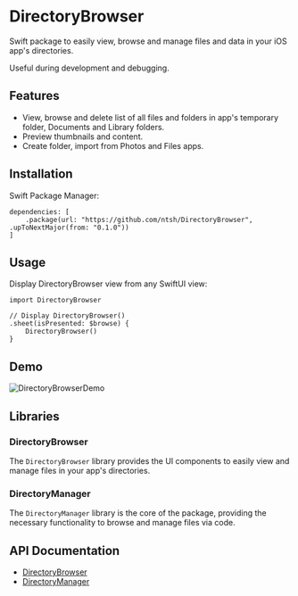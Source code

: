 # DirectoryBrowser

Swift package to easily view, browse and manage files and data in your iOS app's directories. 

Useful during development and debugging.

## Features

- View, browse and delete list of all files and folders in app's temporary folder, Documents and Library folders.
- Preview thumbnails and content.
- Create folder, import from Photos and Files apps.

## Installation

Swift Package Manager:

```
dependencies: [
    .package(url: "https://github.com/ntsh/DirectoryBrowser", .upToNextMajor(from: "0.1.0"))
]
```

## Usage

Display DirectoryBrowser view from any SwiftUI view:

```
import DirectoryBrowser

// Display DirectoryBrowser()
.sheet(isPresented: $browse) {
    DirectoryBrowser()
}
```

## Demo

![DirectoryBrowserDemo](https://user-images.githubusercontent.com/2085458/228767225-6ef60c17-68ce-4bf3-859f-86d1c6b192a4.gif)

## Libraries

### DirectoryBrowser

The `DirectoryBrowser` library provides the UI components to easily view and manage files in your app's directories.

### DirectoryManager

The `DirectoryManager` library is the core of the package, providing the necessary functionality to browse and manage files via code.

## API Documentation

- [DirectoryBrowser](Docs/DirectoryBrowser.md)
- [DirectoryManager](Docs/DirectoryManager.md)
